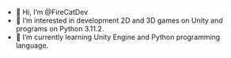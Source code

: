 - 👋 Hi, I’m @FireCatDev
- 👀 I’m interested in development 2D and 3D games on Unity and programs on Python 3.11.2.
- 🌱 I’m currently learning Unity Engine and Python programming language.

<!---
FireCatDev/FireCatDev is a ✨ special ✨ repository because its `README.md` (this file) appears on your GitHub profile.
You can click the Preview link to take a look at your changes.
--->
